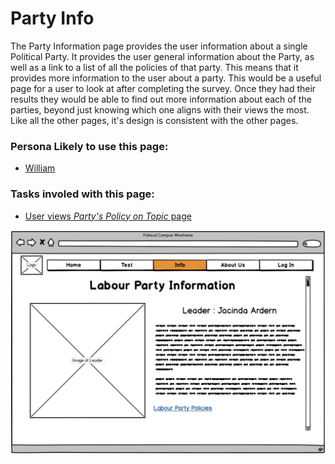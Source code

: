 # Party Info

The Party Information page provides the user information about a single Political Party. It provides the user general information about the Party, as well as a link to a list of all the policies of that party. This means that it provides more information to the user about a party. This would be a useful page for a user to look at after completing the survey. Once they had their results they would be able to find out more information about each of the parties, beyond just knowing which one aligns with their views the most. Like all the other pages, it's design is consistent with the other pages. 

### Persona Likely to use this page:
- [William](Personas/William.md)<br>

### Tasks involed with this page:
- [User views *Party's Policy on Topic* page](Scenarios/SinglePartyPolicies.md)<br>

![alt text](Designs/Prototype_Design/Party_Info_Page.png "Party Info Page")